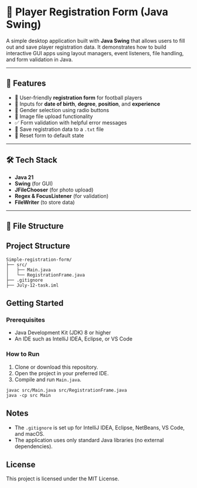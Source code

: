 # 📝 Player Registration Form (Java Swing)

A simple desktop application built with **Java Swing** that allows users to fill out and save player registration data. It demonstrates how to build interactive GUI apps using layout managers, event listeners, file handling, and form validation in Java.

---

## 🚀 Features

- 📄 User-friendly **registration form** for football players
- 📅 Inputs for **date of birth**, **degree**, **position**, and **experience**
- 👤 Gender selection using radio buttons
- 📂 Image file upload functionality
- ✅ Form validation with helpful error messages
- 💾 Save registration data to a `.txt` file
- 🔄 Reset form to default state

---

## 🛠️ Tech Stack

- **Java 21**
- **Swing** (for GUI)
- **JFileChooser** (for photo upload)
- **Regex & FocusListener** (for validation)
- **FileWriter** (to store data)

---

## 📂 File Structure
## Project Structure
```
Simple-registration-form/
├── src/
│   ├── Main.java
│   └── RegistrationFrame.java
├── .gitignore
├── July-12-task.iml
```

## Getting Started

### Prerequisites
- Java Development Kit (JDK) 8 or higher
- An IDE such as IntelliJ IDEA, Eclipse, or VS Code

### How to Run
1. Clone or download this repository.
2. Open the project in your preferred IDE.
3. Compile and run `Main.java`.

```
javac src/Main.java src/RegistrationFrame.java
java -cp src Main
```

## Notes
- The `.gitignore` is set up for IntelliJ IDEA, Eclipse, NetBeans, VS Code, and macOS.
- The application uses only standard Java libraries (no external dependencies).

## License
This project is licensed under the MIT License.
